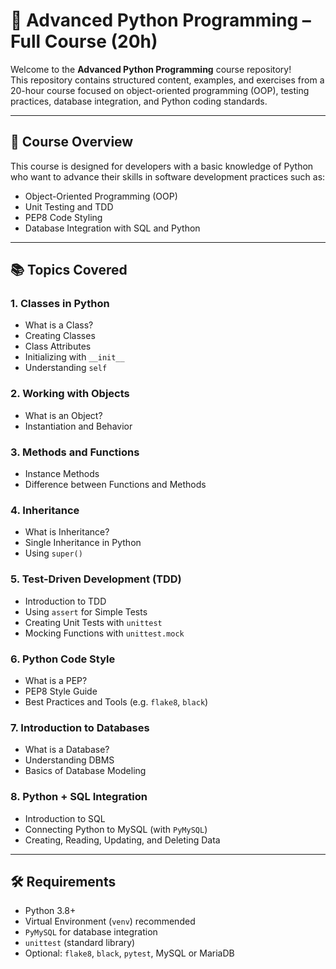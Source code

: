 # 📘 Advanced Python Programming – Full Course (20h)

Welcome to the **Advanced Python Programming** course repository!  
This repository contains structured content, examples, and exercises from a 20-hour course focused on object-oriented programming (OOP), testing practices, database integration, and Python coding standards.

---

## 📌 Course Overview

This course is designed for developers with a basic knowledge of Python who want to advance their skills in software development practices such as:

- Object-Oriented Programming (OOP)
- Unit Testing and TDD
- PEP8 Code Styling
- Database Integration with SQL and Python

---

## 📚 Topics Covered

### 1. Classes in Python
- What is a Class?
- Creating Classes
- Class Attributes
- Initializing with `__init__`
- Understanding `self`

### 2. Working with Objects
- What is an Object?
- Instantiation and Behavior

### 3. Methods and Functions
- Instance Methods
- Difference between Functions and Methods

### 4. Inheritance
- What is Inheritance?
- Single Inheritance in Python
- Using `super()`

### 5. Test-Driven Development (TDD)
- Introduction to TDD
- Using `assert` for Simple Tests
- Creating Unit Tests with `unittest`
- Mocking Functions with `unittest.mock`

### 6. Python Code Style
- What is a PEP?
- PEP8 Style Guide
- Best Practices and Tools (e.g. `flake8`, `black`)

### 7. Introduction to Databases
- What is a Database?
- Understanding DBMS
- Basics of Database Modeling

### 8. Python + SQL Integration
- Introduction to SQL
- Connecting Python to MySQL (with `PyMySQL`)
- Creating, Reading, Updating, and Deleting Data

---

## 🛠️ Requirements

- Python 3.8+
- Virtual Environment (`venv`) recommended
- `PyMySQL` for database integration
- `unittest` (standard library)
- Optional: `flake8`, `black`, `pytest`, MySQL or MariaDB